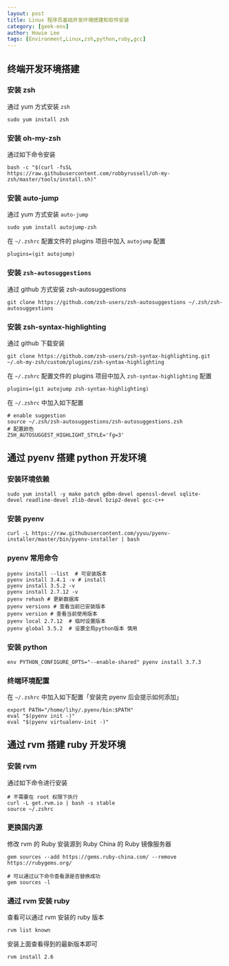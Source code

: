 ```yaml
---
layout: post
title: Linux 程序员基础开发环境搭建和软件安装 
category: [geek-env]
author: Howie Lee
tags: [Environment,Linux,zsh,python,ruby,gcc]
---
```


## 终端开发环境搭建
### 安装 zsh

通过 yum 方式安装 `zsh`

```shell
sudo yum install zsh
```

### 安装 oh-my-zsh

通过如下命令安装

```shell
bash -c "$(curl -fsSL https://raw.githubusercontent.com/robbyrussell/oh-my-zsh/master/tools/install.sh)"
```

### 安装 auto-jump

通过 yum 方式安装 `auto-jump`

```shell
sudo yum install autojump-zsh
```

在 `~/.zshrc` 配置文件的 plugins 项目中加入 `autojump` 配置

```shell
plugins=(git autojump)
```

### 安装 `zsh-autosuggestions`

通过 github 方式安装 zsh-autosuggestions

```shell
git clone https://github.com/zsh-users/zsh-autosuggestions ~/.zsh/zsh-autosuggestions
```

### 安装 zsh-syntax-highlighting

通过 github 下载安装

```shell
git clone https://github.com/zsh-users/zsh-syntax-highlighting.git ~/.oh-my-zsh/custom/plugins/zsh-syntax-highlighting
```

在 `~/.zshrc` 配置文件的 plugins 项目中加入 `zsh-syntax-highlighting` 配置

```
plugins=(git autojump zsh-syntax-highlighting)
```

在 `~/.zshrc` 中加入如下配置

```shell
# enable suggestion
source ~/.zsh/zsh-autosuggestions/zsh-autosuggestions.zsh
# 配置颜色
ZSH_AUTOSUGGEST_HIGHLIGHT_STYLE='fg=3'
```

## 通过 pyenv 搭建 python 开发环境

### 安装环境依赖

```shell
sudo yum install -y make patch gdbm-devel openssl-devel sqlite-devel readline-devel zlib-devel bzip2-devel gcc-c++
```

### 安装 pyenv

```shell
curl -L https://raw.githubusercontent.com/yyuu/pyenv-installer/master/bin/pyenv-installer | bash
```

### pyenv 常用命令

```shell
pyenv install --list  # 可安装版本 
pyenv install 3.4.1 -v # install 
pyenv install 3.5.2 -v 
pyenv install 2.7.12 -v 
pyenv rehash # 更新数据库 
pyenv versions # 查看当前已安装版本 
pyenv version # 查看当前使用版本 
pyenv local 2.7.12  # 临时设置版本 
pyenv global 3.5.2  # 设置全局python版本 慎用  
```

### 安装 python

```shell
env PYTHON_CONFIGURE_OPTS="--enable-shared" pyenv install 3.7.3
```

### 终端环境配置

在 `~/.zshrc` 中加入如下配置「安装完 pyenv 后会提示如何添加」

```
export PATH="/home/lihy/.pyenv/bin:$PATH"
eval "$(pyenv init -)"
eval "$(pyenv virtualenv-init -)"
```


## 通过 rvm 搭建 ruby 开发环境

### 安装 rvm 

通过如下命令进行安装

```shell
# 不需要在 root 权限下执行
curl -L get.rvm.io | bash -s stable
source ~/.zshrc
```

### 更换国内源
修改 rvm 的 Ruby 安装源到 Ruby China 的 Ruby 镜像服务器

```shell
gem sources --add https://gems.ruby-china.com/ --remove https://rubygems.org/

# 可以通过以下命令查看源是否替换成功
gem sources -l
```

### 通过 rvm 安装 ruby

查看可以通过 rvm 安装的 ruby 版本

```shell
rvm list known
```

安装上面查看得到的最新版本即可

```shell
rvm install 2.6
```


